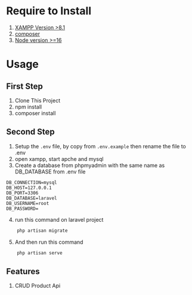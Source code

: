 # Require to Install

1. [XAMPP Version >8.1](https://www.apachefriends.org/download.html)
2. [composer](https://getcomposer.org/download/)
3. [Node version >=16](https://nodejs.org/en)

# Usage

## First Step

1. Clone This Project
2. npm install
3. composer install

## Second Step

1. Setup the `.env` file, by copy from `.env.example` then rename the file to .env
2. open xampp, start apche and mysql
3. Create a database from phpmyadmin with the same name as DB_DATABASE from .env file

```
DB_CONNECTION=mysql
DB_HOST=127.0.0.1
DB_PORT=3306
DB_DATABASE=laravel
DB_USERNAME=root
DB_PASSWORD=
```

4. run this command on laravel project

```bash
    php artisan migrate
```

5. And then run this command

```bash
    php artisan serve
```

## Features

1. CRUD Product Api
